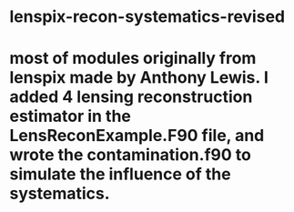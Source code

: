 # lenspix-recon-systematics-revised

# most of modules originally from lenspix made by Anthony Lewis. I added 4 lensing reconstruction estimator in the LensReconExample.F90 file, and wrote the contamination.f90 to simulate the influence of the systematics.
